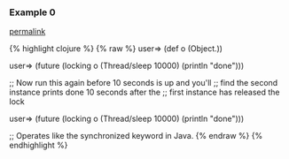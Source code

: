 ### Example 0
[permalink](#example-0)

{% highlight clojure %}
{% raw %}
user=> (def o (Object.))

user=> (future (locking o 
                 (Thread/sleep 10000) 
                 (println "done")))

;; Now run this again before 10 seconds is up and you'll 
;; find the second instance prints done 10 seconds after the 
;; first instance has released the lock

user=> (future (locking o 
                 (Thread/sleep 10000) 
                 (println "done")))

;; Operates like the synchronized keyword in Java.
{% endraw %}
{% endhighlight %}


